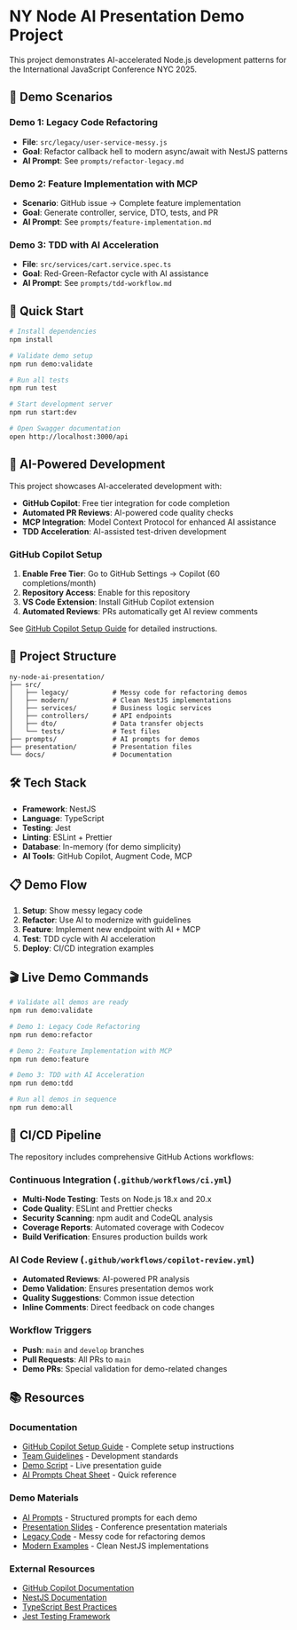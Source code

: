 # NY Node AI Presentation Demo Project

This project demonstrates AI-accelerated Node.js development patterns for the International JavaScript Conference NYC 2025.

## 🎯 Demo Scenarios

### Demo 1: Legacy Code Refactoring

- **File**: `src/legacy/user-service-messy.js`
- **Goal**: Refactor callback hell to modern async/await with NestJS patterns
- **AI Prompt**: See `prompts/refactor-legacy.md`

### Demo 2: Feature Implementation with MCP

- **Scenario**: GitHub issue → Complete feature implementation
- **Goal**: Generate controller, service, DTO, tests, and PR
- **AI Prompt**: See `prompts/feature-implementation.md`

### Demo 3: TDD with AI Acceleration

- **File**: `src/services/cart.service.spec.ts`
- **Goal**: Red-Green-Refactor cycle with AI assistance
- **AI Prompt**: See `prompts/tdd-workflow.md`

## 🚀 Quick Start

```bash
# Install dependencies
npm install

# Validate demo setup
npm run demo:validate

# Run all tests
npm run test

# Start development server
npm run start:dev

# Open Swagger documentation
open http://localhost:3000/api
```

## 🤖 AI-Powered Development

This project showcases AI-accelerated development with:

- **GitHub Copilot**: Free tier integration for code completion
- **Automated PR Reviews**: AI-powered code quality checks
- **MCP Integration**: Model Context Protocol for enhanced AI assistance
- **TDD Acceleration**: AI-assisted test-driven development

### GitHub Copilot Setup

1. **Enable Free Tier**: Go to GitHub Settings → Copilot (60 completions/month)
2. **Repository Access**: Enable for this repository
3. **VS Code Extension**: Install GitHub Copilot extension
4. **Automated Reviews**: PRs automatically get AI review comments

See [GitHub Copilot Setup Guide](./docs/github-copilot-setup.md) for detailed instructions.

## 📁 Project Structure

```
ny-node-ai-presentation/
├── src/
│   ├── legacy/           # Messy code for refactoring demos
│   ├── modern/           # Clean NestJS implementations
│   ├── services/         # Business logic services
│   ├── controllers/      # API endpoints
│   ├── dto/              # Data transfer objects
│   └── tests/            # Test files
├── prompts/              # AI prompts for demos
├── presentation/         # Presentation files
└── docs/                 # Documentation
```

## 🛠 Tech Stack

- **Framework**: NestJS
- **Language**: TypeScript
- **Testing**: Jest
- **Linting**: ESLint + Prettier
- **Database**: In-memory (for demo simplicity)
- **AI Tools**: GitHub Copilot, Augment Code, MCP

## 📋 Demo Flow

1. **Setup**: Show messy legacy code
2. **Refactor**: Use AI to modernize with guidelines
3. **Feature**: Implement new endpoint with AI + MCP
4. **Test**: TDD cycle with AI acceleration
5. **Deploy**: CI/CD integration examples

## 🎬 Live Demo Commands

```bash
# Validate all demos are ready
npm run demo:validate

# Demo 1: Legacy Code Refactoring
npm run demo:refactor

# Demo 2: Feature Implementation with MCP
npm run demo:feature

# Demo 3: TDD with AI Acceleration
npm run demo:tdd

# Run all demos in sequence
npm run demo:all
```

## 🔄 CI/CD Pipeline

The repository includes comprehensive GitHub Actions workflows:

### Continuous Integration (`.github/workflows/ci.yml`)

- **Multi-Node Testing**: Tests on Node.js 18.x and 20.x
- **Code Quality**: ESLint and Prettier checks
- **Security Scanning**: npm audit and CodeQL analysis
- **Coverage Reports**: Automated coverage with Codecov
- **Build Verification**: Ensures production builds work

### AI Code Review (`.github/workflows/copilot-review.yml`)

- **Automated Reviews**: AI-powered PR analysis
- **Demo Validation**: Ensures presentation demos work
- **Quality Suggestions**: Common issue detection
- **Inline Comments**: Direct feedback on code changes

### Workflow Triggers

- **Push**: `main` and `develop` branches
- **Pull Requests**: All PRs to `main`
- **Demo PRs**: Special validation for demo-related changes

## 📚 Resources

### Documentation

- [GitHub Copilot Setup Guide](./docs/github-copilot-setup.md) - Complete setup instructions
- [Team Guidelines](./docs/team-guidelines.md) - Development standards
- [Demo Script](./docs/demo-script.md) - Live presentation guide
- [AI Prompts Cheat Sheet](./docs/ai-prompts-cheatsheet.md) - Quick reference

### Demo Materials

- [AI Prompts](./prompts/) - Structured prompts for each demo
- [Presentation Slides](./presentation/) - Conference presentation materials
- [Legacy Code](./src/legacy/) - Messy code for refactoring demos
- [Modern Examples](./src/modern/) - Clean NestJS implementations

### External Resources

- [GitHub Copilot Documentation](https://docs.github.com/en/copilot)
- [NestJS Documentation](https://docs.nestjs.com/)
- [TypeScript Best Practices](https://typescript-eslint.io/rules/)
- [Jest Testing Framework](https://jestjs.io/docs/getting-started)
